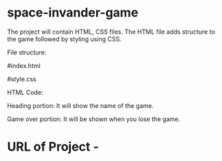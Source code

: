 # space-invander-game
The project will contain HTML, CSS  files. The HTML file adds structure to the game followed by styling using CSS. 

File structure:

#index.html

#style.css

HTML Code:

Heading portion: It will show the name of the game.

Game over portion: It will be shown when you lose the game.

# URL of Project - 

